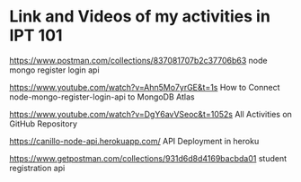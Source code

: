 # Link and Videos of my activities in IPT 101
https://www.postman.com/collections/837081707b2c37706b63 node mongo register login api

https://www.youtube.com/watch?v=Ahn5Mo7yrGE&t=1s How to Connect node-mongo-register-login-api to MongoDB Atlas

https://www.youtube.com/watch?v=DgY6avVSeoc&t=1052s All Activities on GitHub Repository

https://canillo-node-api.herokuapp.com/ API Deployment in heroku

https://www.getpostman.com/collections/931d6d8d4169bacbda01 student registration api

